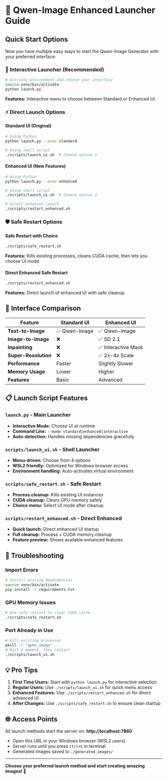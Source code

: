 # 🚀 Qwen-Image Enhanced Launcher Guide

## Quick Start Options

Now you have multiple easy ways to start the Qwen-Image Generator with your preferred interface:

### 🎯 **Interactive Launcher (Recommended)**
```bash
# Activate environment and choose your interface
source venv/bin/activate
python launch.py
```
**Features:** Interactive menu to choose between Standard or Enhanced UI

### ⚡ **Direct Launch Options**

#### Standard UI (Original)
```bash
# Using Python
python launch.py --mode standard

# Using shell script
./scripts/launch_ui.sh  # Choose option 1
```

#### Enhanced UI (New Features)
```bash
# Using Python
python launch.py --mode enhanced

# Using shell script
./scripts/launch_ui.sh  # Choose option 2

# Direct enhanced launch
./scripts/restart_enhanced.sh
```

### 🛡️ **Safe Restart Options**

#### Safe Restart with Choice
```bash
./scripts/safe_restart.sh
```
**Features:** Kills existing processes, cleans CUDA cache, then lets you choose UI mode

#### Direct Enhanced Safe Restart
```bash
./scripts/restart_enhanced.sh
```
**Features:** Direct launch of enhanced UI with safe cleanup

## 🎨 **Interface Comparison**

| Feature | Standard UI | Enhanced UI |
|---------|-------------|-------------|
| **Text-to-Image** | ✅ Qwen-Image | ✅ Qwen-Image |
| **Image-to-Image** | ❌ | ✅ SD 2.1 |
| **Inpainting** | ❌ | ✅ Interactive Mask |
| **Super-Resolution** | ❌ | ✅ 2x-4x Scale |
| **Performance** | Faster | Slightly Slower |
| **Memory Usage** | Lower | Higher |
| **Features** | Basic | Advanced |

## 📋 **Launch Script Features**

### `launch.py` - Main Launcher
- **Interactive Mode:** Choose UI at runtime
- **Command Line:** `--mode standard|enhanced|interactive`
- **Auto-detection:** Handles missing dependencies gracefully

### `scripts/launch_ui.sh` - Shell Launcher
- **Menu-driven:** Choose from 4 options
- **WSL2 friendly:** Optimized for Windows browser access
- **Environment handling:** Auto-activates virtual environment

### `scripts/safe_restart.sh` - Safe Restart
- **Process cleanup:** Kills existing UI instances
- **CUDA cleanup:** Clears GPU memory safely
- **Choice menu:** Select UI mode after cleanup

### `scripts/restart_enhanced.sh` - Direct Enhanced
- **Quick launch:** Direct enhanced UI startup
- **Full cleanup:** Process + CUDA memory cleanup
- **Feature preview:** Shows available enhanced features

## 🔧 **Troubleshooting**

### Import Errors
```bash
# Install missing dependencies
source venv/bin/activate
pip install -r requirements.txt
```

### GPU Memory Issues
```bash
# Use safe restart to clear CUDA cache
./scripts/safe_restart.sh
```

### Port Already in Use
```bash
# Kill existing processes
pkill -f "qwen_image"
# Wait a moment, then restart
./scripts/launch_ui.sh
```

## 💡 **Pro Tips**

1. **First Time Users:** Start with `python launch.py` for interactive selection
2. **Regular Users:** Use `./scripts/launch_ui.sh` for quick menu access
3. **Enhanced Features:** Use `./scripts/restart_enhanced.sh` for direct advanced UI
4. **After Changes:** Use `./scripts/safe_restart.sh` to ensure clean startup

## 🌐 **Access Points**

All launch methods start the server on: **http://localhost:7860**

- Open this URL in your Windows browser (WSL2 users)
- Server runs until you press `Ctrl+C` in terminal
- Generated images saved to `./generated_images/`

---

**Choose your preferred launch method and start creating amazing images! 🎨**
